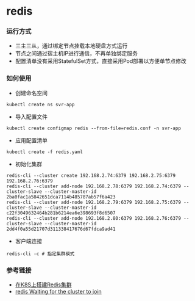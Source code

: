 # redis

### 运行方式
- 三主三从，通过绑定节点挂载本地硬盘方式运行
- 节点之间通过宿主机IP进行通信，不再单独绑定服务
- 配置清单没有采用StatefulSet方式，直接采用Pod部署以方便单节点修改

### 如何使用
- 创建命名空间
```
kubectl create ns svr-app
```
- 导入配置文件
```
kubectl create configmap redis --from-file=redis.conf -n svr-app
```
- 应用配置清单
```
kubectl create -f redis.yaml
```
- 初始化集群
```
redis-cli --cluster create 192.168.2.74:6379 192.168.2.75:6379 192.168.2.76:6379
redis-cli --cluster add-node 192.168.2.78:6379 192.168.2.74:6379 --cluster-slave --cluster-master-id 2ba0fac1a5842651dca7114b485787ab57f6a423
redis-cli --cluster add-node 192.168.2.79:6379 192.168.2.75:6379 --cluster-slave --cluster-master-id c22f3049632464b281b6214ea6e398693f8d6507
redis-cli --cluster add-node 192.168.2.80:6379 192.168.2.76:6379 --cluster-slave --cluster-master-id 2dd4f0a55d21707d311338417676d67fdca9ad41
```
- 客户端连接
```
redis-cli -c # 指定集群模式
```

### 参考链接
- [在K8S上搭建Redis集群](https://juejin.im/post/6844903806719754254)
- [redis Waiting for the cluster to join](https://my.oschina.net/chrisforbt/blog/2980875)
